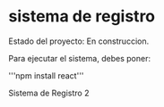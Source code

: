 <h1>sistema de registro</h1>

Estado del proyecto: En construccion.

Para ejecutar el sistema, debes poner:

'''npm install react'''

Sistema de Registro 2
